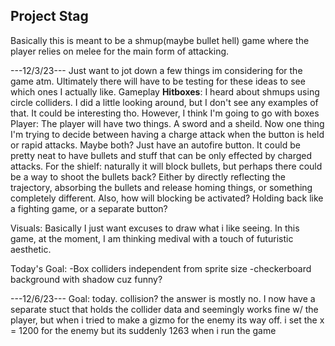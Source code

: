 Project Stag
---------------
Basically this is meant to be a shmup(maybe bullet hell) game where the player relies on melee for the main form of attacking.

---12/3/23---
Just want to jot down a few things im considering for the game atm. Ultimately there will have to be testing for these ideas to see which ones I actually like.
Gameplay
**Hitboxes**: I heard about shmups using circle colliders. I did a little looking around, but I don't see any examples of that. It could be interesting tho. However, I think I'm going to go with boxes
Player: The player will have two things. A sword and a sheild. Now one thing I'm trying to decide between having a charge attack when the button is held or rapid attacks. Maybe both? Just have an autofire button. It could
be pretty neat to have bullets and stuff that can be only effected by charged attacks. For the shielf: naturally it will block bullets, but perhaps there could be a way to shoot the bullets back? Either by directly reflecting the trajectory, absorbing the bullets and release homing things, or something completely different. Also, how will blocking be activated? Holding back like a fighting game, or a separate button?

Visuals: Basically I just want excuses to draw what i like seeing. In this game, at the moment, I am thinking medival with a touch of futuristic aesthetic.

Today's Goal:
-Box colliders independent from sprite size
-checkerboard background with shadow cuz funny?

---12/6/23---
Goal: today. collision?
the answer is mostly no. I now have a separate stuct that holds the collider data and seemingly works fine w/ the player, but when i tried to make a gizmo for the enemy its way off. i set the x = 1200 for the enemy but its suddenly 1263 when i run the game 